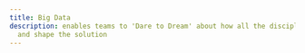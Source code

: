 ```yaml
---
title: Big Data
description: enables teams to 'Dare to Dream' about how all the disciplines can resonate
  and shape the solution
---
```

